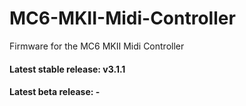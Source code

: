 # MC6-MKII-Midi-Controller
Firmware for the MC6 MKII Midi Controller

#### Latest stable release: v3.1.1
#### Latest beta release: -

